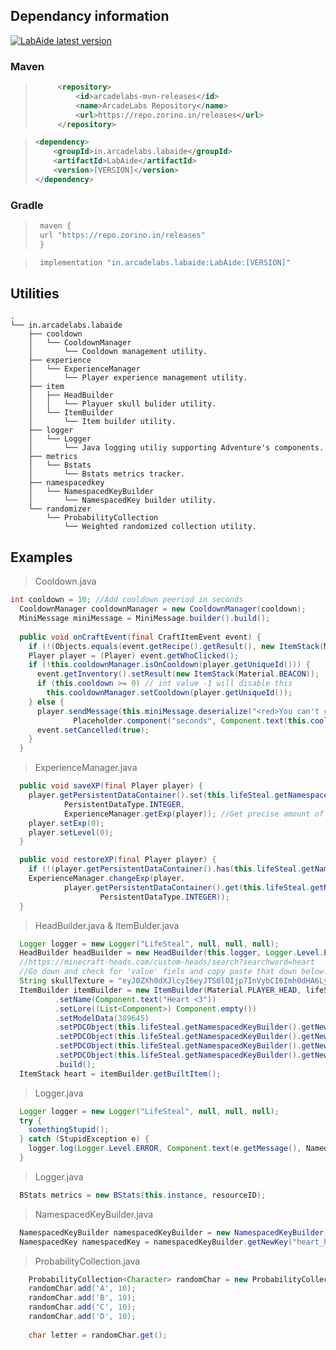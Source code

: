 ## Dependancy information

  <a href="https://github.com/arcadelabs/LabAide/releases/latest">
   <img src="https://repo.zorino.in/api/badge/latest/releases/in/arcadelabs/labaide/LabAide?color=40c14a&name=LabAide%20version"  alt="LabAide latest version"/>
  </a>

### Maven

> ```xml
>      <repository>
>          <id>arcadelabs-mvn-releases</id>
>          <name>ArcadeLabs Repository</name>
>          <url>https://repo.zorino.in/releases</url>
>      </repository>
> ```

> ```xml
> <dependency>
>     <groupId>in.arcadelabs.labaide</groupId>
>     <artifactId>LabAide</artifactId>
>     <version>[VERSION]</version>
> </dependency>
> ```

### Gradle

> ```groovy
>  maven {
>  url "https://repo.zorino.in/releases"
>  }
> ```

> ```groovy
>  implementation "in.arcadelabs.labaide:LabAide:[VERSION]"
> ```

## Utilities
```
.
└── in.arcadelabs.labaide
    ├── cooldown
    │   └── CooldownManager
    │       └── Cooldown management utility.
    ├── experience
    │   └── ExperienceManager
    │       └── Player experience management utility.
    ├── item
    │   ├── HeadBuilder
    │   │   └── Playuer skull bulider utility.
    │   └── ItemBuilder
    │       └── Item builder utility.
    ├── logger
    │   └── Logger
    │       └── Java logging utiliy supporting Adventure's components.
    ├── metrics
    │   └── Bstats
    │       └── Bstats metrics tracker.
    ├── namespacedkey
    │   └── NamespacedKeyBuilder
    │       └── NamespacedKey builder utility.
    └── randomizer
        └── ProbabilityCollection
            └── Weighted randomized collection utility.
```

## Examples

> Cooldown.java
```java
int cooldown = 10; //Add cooldown peeriod in seconds
  CooldownManager cooldownManager = new CooldownManager(cooldown);
  MiniMessage miniMessage = MiniMessage.builder().build();
  
  public void onCraftEvent(final CraftItemEvent event) {
    if (!(Objects.equals(event.getRecipe().getResult(), new ItemStack(Material.NETHER_STAR)))) return;
    Player player = (Player) event.getWhoClicked();
    if (!this.cooldownManager.isOnCooldown(player.getUniqueId())) {
      event.getInventory().setResult(new ItemStack(Material.BEACON));
      if (this.cooldown >= 0) // int value -1 will disable this
        this.cooldownManager.setCooldown(player.getUniqueId());
    } else {
      player.sendMessage(this.miniMessage.deserialize("<red>You can't craft beacon for another <seconds> seconds.</red>",
              Placeholder.component("seconds", Component.text(this.cooldownManager.getRemainingTime(player.getUniqueId())))));
      event.setCancelled(true);
    }
  }
```

> ExperienceManager.java
```java
  public void saveXP(final Player player) {
    player.getPersistentDataContainer().set(this.lifeSteal.getNamespacedKeyBuilder().getNewKey("player_xp"),
            PersistentDataType.INTEGER,
            ExperienceManager.getExp(player)); //Get precise amount of player XP 
    player.setExp(0);
    player.setLevel(0);
  }

  public void restoreXP(final Player player) {
    if (!(player.getPersistentDataContainer().has(this.lifeSteal.getNamespacedKeyBuilder().getNewKey("player_xp")))) return;
    ExperienceManager.changeExp(player,
            player.getPersistentDataContainer().get(this.lifeSteal.getNamespacedKeyBuilder().getNewKey("player_xp"),
                    PersistentDataType.INTEGER));
  }
```

> HeadBuilder.java & ItemBulder.java
```java
  Logger logger = new Logger("LifeSteal", null, null, null);
  HeadBuilder headBuilder = new HeadBuilder(this.logger, Logger.Level.ERROR);
  //https://minecraft-heads.com/custom-heads/search?searchword=heart
  //Go down and check for 'value' fiels and copy paste that down below.
  String skullTexture = "eyJ0ZXh0dXJlcyI6eyJTS0lOIjp7InVybCI6Imh0dHA6Ly90ZXh0dXJlcy5taW5lY3JhZnQubmV0L3RleHR1cmUvNmQzNmMzMjkxZmUwMmQxNDJjNGFmMjhkZjJmNTViYjAzOTdlMTk4NTU0ZTgzNDU5OTBkYmJjZDRjMTQwMzE2YiJ9fX0=";
  ItemBuilder itemBuilder = new ItemBuilder(Material.PLAYER_HEAD, lifeSteal.getHeadBuilder().createSkullMap(skullTexture))
          .setName(Component.text("Heart <3"))
          .setLore((List<Component>) Component.empty())
          .setModelData(389645)
          .setPDCObject(this.lifeSteal.getNamespacedKeyBuilder().getNewKey("heart_item"), PersistentDataType.STRING, "No heart spoofing, dum dum.")
          .setPDCObject(this.lifeSteal.getNamespacedKeyBuilder().getNewKey("heart_itemtype"), PersistentDataType.STRING, "Cursed")
          .setPDCObject(this.lifeSteal.getNamespacedKeyBuilder().getNewKey("heart_itemindex"), PersistentDataType.STRING, "1")
          .setPDCObject(this.lifeSteal.getNamespacedKeyBuilder().getNewKey("heart_healthpoints"), PersistentDataType.DOUBLE, "4")
          .build();
  ItemStack heart = itemBuilder.getBuiltItem();
```

> Logger.java
```java
  Logger logger = new Logger("LifeSteal", null, null, null);
  try {
    somethingStupid();
  } catch (StupidException e) {
    logger.log(Logger.Level.ERROR, Component.text(e.getMessage(), NamedTextColor.DARK_PURPLE), e.fillInStackTrace());
  }
```

> Logger.java
```java
  BStats metrics = new BStats(this.instance, resourceID);
```

> NamespacedKeyBuilder.java
```java
  NamespacedKeyBuilder namespacedKeyBuilder = new NamespacedKeyBuilder("lifesteal", this.instance);
  NamespacedKey namespacedKey = namespacedKeyBuilder.getNewKey("heart_healthpoints");
```

> ProbabilityCollection.java
```java
    ProbabilityCollection<Character> randomChar = new ProbabilityCollection<>();
    randomChar.add('A', 10);
    randomChar.add('B', 10);
    randomChar.add('C', 10);
    randomChar.add('D', 10);
    
    char letter = randomChar.get();
```
